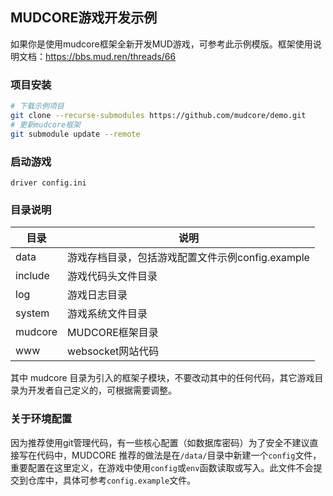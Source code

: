 ## MUDCORE游戏开发示例

如果你是使用mudcore框架全新开发MUD游戏，可参考此示例模版。框架使用说明文档：https://bbs.mud.ren/threads/66

### 项目安装

```bash
# 下载示例项目
git clone --recurse-submodules https://github.com/mudcore/demo.git
# 更新mudcore框架
git submodule update --remote
```

### 启动游戏

    driver config.ini

### 目录说明

目录|说明
-|-
data|游戏存档目录，包括游戏配置文件示例config.example
include|游戏代码头文件目录
log|游戏日志目录
system|游戏系统文件目录
mudcore|MUDCORE框架目录
www|websocket网站代码

其中 mudcore 目录为引入的框架子模块，不要改动其中的任何代码，其它游戏目录为开发者自己定义的，可根据需要调整。

### 关于环境配置

因为推荐使用git管理代码，有一些核心配置（如数据库密码）为了安全不建议直接写在代码中，MUDCORE 推荐的做法是在`/data/`目录中新建一个`config`文件，重要配置在这里定义，在游戏中使用`config`或`env`函数读取或写入。此文件不会提交到仓库中，具体可参考`config.example`文件。
